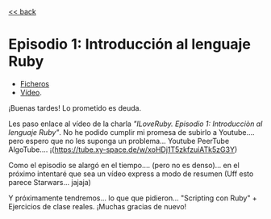 [<< back](../../README.md)

# Episodio 1: Introducción al lenguaje Ruby

* [Ficheros](./)
* [Vídeo](https://tube.xy-space.de/w/xoHDj1T5zkfzuiATk5zG3Y).

¡Buenas tardes! Lo prometido es deuda.

Les paso enlace al vídeo de la charla _"ILoveRuby. Episodio 1: Introducciòn al lenguaje Ruby"_. No he podido cumplir mi promesa de subirlo a Youtube.... pero espero que no les suponga un problema... Youtube PeerTube AlgoTube.... ¡(https://tube.xy-space.de/w/xoHDj1T5zkfzuiATk5zG3Y)

Como el episodio  se alargó en el tiempo.... (pero no es denso)... en el próximo intentaré que sea un vídeo express a modo de resumen (Uff esto parece Starwars... jajaja)

Y próximamente tendremos... lo que que pidieron... "Scripting con Ruby" + Ejercicios de clase reales. ¡Muchas gracias de nuevo!

